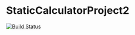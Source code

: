 # StaticCalculatorProject2
[![Build Status](https://app.travis-ci.com/vnjit/Static_Calculator_Project2.svg?branch=master)](https://app.travis-ci.com/vnjit/Static_Calculator_Project2)
